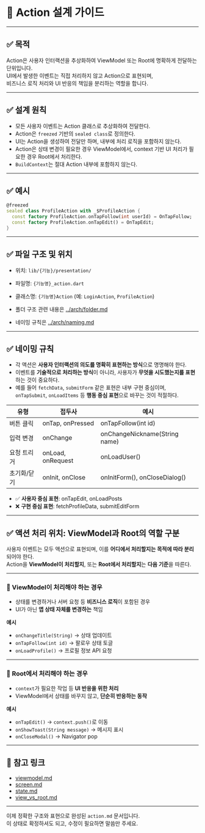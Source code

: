# 🎯 Action 설계 가이드

---

## ✅ 목적

Action은 사용자 인터랙션을 추상화하여 ViewModel 또는 Root에 명확하게 전달하는 단위입니다.  
UI에서 발생한 이벤트는 직접 처리하지 않고 Action으로 표현되며,  
비즈니스 로직 처리와 UI 반응의 책임을 분리하는 역할을 합니다.

---

## ✅ 설계 원칙

- 모든 사용자 이벤트는 Action 클래스로 추상화하여 전달한다.
- Action은 `freezed` 기반의 `sealed class`로 정의한다.
- UI는 Action을 생성하여 전달만 하며, 내부에 처리 로직을 포함하지 않는다.
- Action은 상태 변경이 필요한 경우 ViewModel에서, context 기반 UI 처리가 필요한 경우 Root에서 처리한다.
- `BuildContext`는 절대 Action 내부에 포함하지 않는다.

---

## ✅ 예시

```dart
@freezed
sealed class ProfileAction with _$ProfileAction {
  const factory ProfileAction.onTapFollow(int userId) = OnTapFollow;
  const factory ProfileAction.onTapEdit() = OnTapEdit;
}
```

---

## ✅ 파일 구조 및 위치

- 위치: `lib/{기능}/presentation/`
- 파일명: `{기능명}_action.dart`
- 클래스명: `{기능명}Action` (예: `LoginAction`, `ProfileAction`)

- 폴더 구조 관련 내용은 [../arch/folder.md]([../arch/folder.md])
- 네이밍 규칙은 [../arch/naming.md]([../arch/naming.md])

---

## ✅ 네이밍 규칙

- 각 액션은 **사용자 인터랙션의 의도를 명확히 표현하는 방식**으로 명명해야 한다.
- 이벤트를 **기술적으로 처리하는 방식**이 아니라, 사용자가 **무엇을 시도했는지를 표현**하는 것이 중요하다.
- 예를 들어 `fetchData`, `submitForm` 같은 표현은 내부 구현 중심이며, `onTapSubmit`, `onLoadItems` 등 **행동 중심 표현**으로 바꾸는 것이 적절하다.

| 유형           | 접두사             | 예시                             |
|----------------|--------------------|----------------------------------|
| 버튼 클릭       | onTap, onPressed   | onTapFollow(int id)              |
| 입력 변경       | onChange           | onChangeNickname(String name)    |
| 요청 트리거     | onLoad, onRequest  | onLoadUser()                     |
| 초기화/닫기     | onInit, onClose    | onInitForm(), onCloseDialog()    |

- ✅ **사용자 중심 표현**: onTapEdit, onLoadPosts
- ❌ **구현 중심 표현**: fetchProfileData, submitEditForm

---

## ✅ 액션 처리 위치: ViewModel과 Root의 역할 구분

사용자 이벤트는 모두 액션으로 표현되며, 이를 **어디에서 처리할지는 목적에 따라 분리**되어야 한다.  
Action을 **ViewModel이 처리할지**, 또는 **Root에서 처리할지**는 **다음 기준**을 따른다.

---

### 🔹 ViewModel이 처리해야 하는 경우

- 상태를 변경하거나 서버 요청 등 **비즈니스 로직**이 포함된 경우
- UI가 아닌 **앱 상태 자체를 변경하는** 책임

**예시**
- `onChangeTitle(String)` → 상태 업데이트
- `onTapFollow(int id)` → 팔로우 상태 토글
- `onLoadProfile()` → 프로필 정보 API 요청

---

### 🔸 Root에서 처리해야 하는 경우

- `context`가 필요한 작업 등 **UI 반응을 위한 처리**
- ViewModel에서 상태를 바꾸지 않고, **단순히 반응하는 동작**

**예시**
- `onTapEdit()` → `context.push()`로 이동
- `onShowToast(String message)` → 메시지 표시
- `onCloseModal()` → Navigator pop

---

## 🔁 참고 링크

- [viewmodel.md](viewmodel.md)
- [screen.md](screen.md)
- [state.md](state.md)
- [view_vs_root.md](view_vs_root.md)

---

이제 정확한 구조와 표현으로 완성된 `action.md` 문서입니다.  
이 상태로 확정하셔도 되고, 수정이 필요하면 말씀만 주세요.